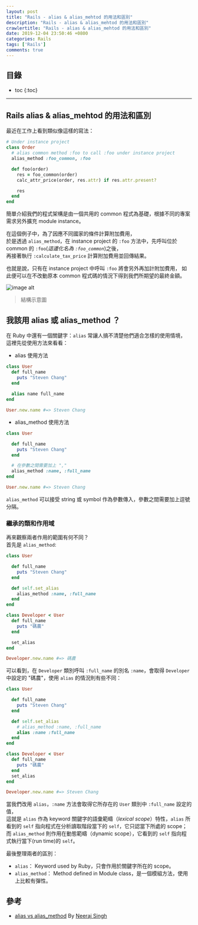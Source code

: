 ```yaml
---
layout: post
title: "Rails - alias & alias_mehtod 的用法和區別"
description: "Rails - alias & alias_mehtod 的用法和區別"
crawlertitle: "Rails - alias & alias_mehtod 的用法和區別"
date: 2019-12-04 23:50:46 +0800
categories: Rails
tags: ['Rails']
comments: true
---
```


## 目錄

- toc
{:toc}

---
## Rails alias & alias_mehtod 的用法和區別

最近在工作上看到類似像這樣的寫法：

```ruby
# Under instance project
class Order
  # alias common method :foo to call :foo under instance project
  alias_method :foo_common, :foo

  def foo(order)
    res = foo_common(order)
    calc_attr_price(order, res.attr) if res.attr.present?

    res
  end
end
```

簡單介紹我們的程式架構是由一個共用的 common 程式為基礎，根據不同的專案需求另外擴充 module instance。

在這個例子中，為了因應不同國家的條件計算附加費用，  
於是透過 `alias_method`，在 instance project 的 `:foo` 方法中，先呼叫位於 common 的 `:foo`(_這邊化名為 `:foo_common`_)之後，  
再接著執行 `:calculate_tax_price` 計算附加費用並回傳結果。

也就是說，只有在 instance project 中呼叫 `:foo` 將會另外再加計附加費用，
如此便可以在不改動原本 common 程式碼的情況下得到我們所期望的最終金額。

![image alt](https://i.imgur.com/FhEdPBT.png "alias_method_common_instance_graph")  
> 結構示意圖

## 我該用 alias 或 alias_method ？

在 Ruby 中還有一個關鍵字：`alias` 常讓人搞不清楚他們適合怎樣的使用情境，  
這裡先從使用方法來看看：

- alias 使用方法

```ruby
class User
  def full_name
    puts "Steven Chang"
  end
  
  alias name full_name
end

User.new.name #=> Steven Chang
```

- alias_method 使用方法

```ruby
class User

  def full_name
    puts "Steven Chang"
  end

  # 在參數之間需要加上 ","
  alias_method :name, :full_name
end

User.new.name #=> Steven Chang
```

`alias_method` 可以接受 string 或 symbol 作為參數傳入，參數之間需要加上逗號分隔。

### 繼承的類和作用域

再來觀察兩者作用的範圍有何不同？  
首先是 `alias_method`:

```ruby
class User

  def full_name
    puts "Steven Chang"
  end

  def self.set_alias
    alias_method :name, :full_name
  end
end

class Developer < User
  def full_name
    puts "碼農"
  end

  set_alias
end

Developer.new.name #=> 碼農
```

可以看到，在 `Developer` 類別呼叫 `:full_name` 的別名 `:name`，會取得 `Developer` 中設定的 "碼農"，使用 `alias` 的情況則有些不同：

```ruby
class User

  def full_name
    puts "Steven Chang"
  end

  def self.set_alias
    # alias_method :name, :full_name
    alias :name :full_name
  end
end

class Developer < User
  def full_name
    puts "碼農"
  end
  set_alias
end

Developer.new.name #=> Steven Chang
```

當我們改用 `alias`，`:name` 方法會取得它所存在的 `User` 類別中 `:full_name` 設定的值，  
這就是 `alias` 作為 keyword 關鍵字的語彙範疇（_lexical scope_）特性，`alias` 所看到的 `self` 指向程式在分析讀取階段當下的 `self`，它只認當下所處的 scope；  
而 `alias_method` 則作用在動態範疇（dynamic scope），它看到的 `self` 指向程式執行當下(run time)的 `self`。

最後整理兩者的區別：
- `alias`： Keyword used by Ruby，只會作用於關鍵字所在的 scope。
- `alias_method`： Method defined in Module class，是一個模組方法，使用上比較有彈性。

## 參考

- [alias vs alias_method](https://blog.bigbinary.com/2012/01/08/alias-vs-alias-method.html) By [Neeraj Singh](https://blog.bigbinary.com/authors/neerajdotname)
